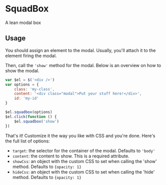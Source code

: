 SquadBox
========

A lean modal box

Usage
-----

You should assign an element to the modal. Usually, you'll attach it to the element firing the modal.

Then, call the ```'show'``` method for the modal. Below is an overview on how to show the modal.

```JavaScript
var $el = $('<div />')
var options = {
    class: 'my-class',
    content: '<div class="modal">Put your stuff here!</div>',
    id: 'my-id'
}

$el.squadbox(options)
$el.click(function () {
    $el.squadbox('show')
})
```

That's it! Customize it the way you like with CSS and you're done. Here's the full list of options:
- ```target```: the selector for the container of the modal. Defaults to ```'body'```
- ```content```: the content to show. This is a required attribute.
- ```showCss```: an object with the custom CSS to set when calling the 'show' method. Defaults to ```{opacity: 1}```
- ```hideCss```: an object with the custom CSS to set when calling the 'hide' method. Defaults to ```{opacity: 1}```
